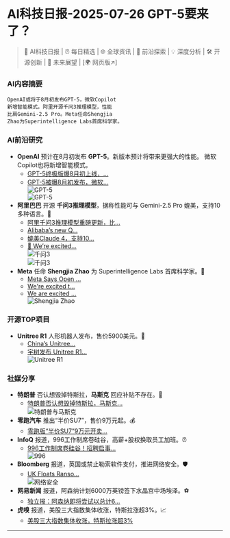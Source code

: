 
# AI科技日报-2025-07-26 GPT-5要来了？
> 🤖 AI科技日报 | ⏰ 每日精选 | 🌐 全球资讯 | 🔬 前沿探索 | 💡 深度分析 | 🛠️ 开源创新 | 🚀 未来展望 | [🌍 网页版↗️]
### **AI内容摘要**
```
OpenAI或将于8月初发布GPT-5，微软Copilot
新增智能模式。阿里开源千问3推理模型，性能
比肩Gemini-2.5 Pro。Meta任命Shengjia
Zhao为Superintelligence Labs首席科学家。
```
### AI前沿研究
*   **OpenAI** 预计在8月初发布 **GPT-5**。新版本预计将带来更强大的性能。 微软Copilot也将新增智能模式。
    *   [GPT-5终极版爆8月初上线，...](https://mp.weixin.qq.com/s/xhChU5Ek0OeJL1qNgAV9fA)
    *   [GPT-5被曝8月初发布，微软...](https://mp.weixin.qq.com/s/3rM5vWBj2DlZ10GRLb77UQ)
    <br/>![GPT-5](https://mmbiz.qpic.cn/sz_mmbiz_jpg/UicQ7HgWiaUb0LcQ7QZQQeuO0o4LlT85MkNUyXq479hMXZmwe7bPNsknebeqNvflvXHy6KTUbb1JINhLibIZuMRkw/0?wx_fmt=jpeg)
    <br/>![GPT-5](https://mmbiz.qpic.cn/mmbiz_jpg/YicUhk5aAGtD2a5Cxj3oKD0sr3TxnXkoEv9dthWz760ib8378xM5Gc7I5nQhfphVeJF2PLxNbjSPPe62j0iaCKABA/0?wx_fmt=jpeg)
*   **阿里巴巴** 开源 **千问3推理模型**，据称性能可与 Gemini-2.5 Pro 媲美，支持10多种语言。🚀
    *   [阿里千问3推理模型重磅更新，比...](https://www.qbitai.com/2025/07/312955.html)
    *   [Alibaba’s new Q...](https://www.artificialintelligence-news.com/news/alibaba-new-qwen-reasoning-ai-model-open-source-records/)
    *   [媲美Claude 4，支持10...](https://mp.weixin.qq.com/s/9ROSOnI74ZEI_5PgfS84Fw)
    *   [🚀 We’re excited...](https://x.com/Alibaba_Qwen/status/1948688466386280706)
    <br/>![千问3](https://www.artificialintelligence-news.com/wp-content/uploads/2025/07/Qwen3-235B-A22B-Thinking-2507-qwen-ai-model-reasoning-benchmarks-alibaba-1024x576.jpeg)
    <br/>![千问3](https://mmbiz.qpic.cn/sz_mmbiz_jpg/bVibMfbuuqMl44eQQVdsibsWPIPZsMFc8x5icjGUxMKqjHyVa0Skc7Oj0wGmuo5pm3BpFpCFeICj24pFPoOyORYxQ/0?wx_fmt=jpeg)
*   **Meta** 任命 **Shengjia Zhao** 为 Superintelligence Labs 首席科学家。🎉
    *   [Meta Says Open ...](https://www.bloomberg.com/news/articles/2025-07-25/meta-says-open-ai-hire-is-superintelligence-group-chief-scientist)
    *   [We're excited t...](https://x.com/AIatMeta/status/1948836042406330676)
    *   [We are excited ...](https://x.com/alexandr_wang/status/1948834974205182454)
    <br/>![Shengjia Zhao](https://assets.bwbx.io/images/users/iqjWHBFdfxIU/iAoWvc4Vpm4c/v1/1200x797.jpg)
### 开源TOP项目
*   **Unitree R1** 人形机器人发布，售价5900美元。🤖
    *   [China’s Unitree...](https://www.bloomberg.com/news/articles/2025-07-25/china-s-unitree-r1-is-a-humanoid-robot-costing-less-than-6-000)
    *   [宇树发布 Unitree R1...](https://x.com/op7418/status/1948745272840097836)
    <br/>![Unitree R1](https://assets.bwbx.io/images/users/iqjWHBFdfxIU/iv3zdVjF9DMw/v0/1200x678.jpg)
### 社媒分享
*   **特朗普** 否认想毁掉特斯拉，**马斯克** 回应补贴不存在。🚗
    *   [特朗普否认想毁掉特斯拉，马斯克...](https://finance.sina.com.cn/stock/usstock/c/2025-07-25/doc-infhsmty5048017.shtml)
    <br/>![特朗普与马斯克](https://n.sinaimg.cn/finance/transform/106/w550h356/20250725/4427-a74cacf4fe52f4277937b0c16fb2a263.jpg)
*   **零跑汽车** 推出“半价SU7”，售价9万元起。💰
    *   [零跑版“半价SU7”9万元开卖...](https://www.qbitai.com/2025/07/312834.html)
*   **InfoQ** 报道，996工作制席卷硅谷，高薪+股权换取员工加班。⏰
    *   [996工作制席卷硅谷！招聘启事...](https://www.infoq.cn/article/RRIaEEdOsDPr4XKlevmX?utm_source=rss&utm_medium=article)
    <br/>![996](https://static001.geekbang.org/static/infoq/img/infoq_icon.jpg)
*   **Bloomberg** 报道，英国或禁止勒索软件支付，推进网络安全。🛡️
    *   [UK Floats Ranso...](https://www.bloomberg.com/news/newsletters/2025-07-25/uk-floats-ransomware-payments-ban-advancing-a-tricky-idea)
    <br/>![网络安全](https://assets.bwbx.io/s3/lightsaber/_next/static/media/social-tech.9caebdd1.jpg)
*   **网易新闻** 报道，阿森纳计划6000万英镑签下水晶宫中场埃泽。⚽
    *   [独立报：阿森纳即将尝试以总计6...](https://www.163.com/dy/article/K5C6PEO10549BAP0.html)
*   **虎嗅** 报道，美股三大指数集体收涨，特斯拉涨超3%。📈
    *   [美股三大指数集体收涨，特斯拉涨超3%](https://www.huxiu.com/moment/1171493.html)
---